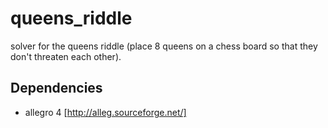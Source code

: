 queens_riddle
=============

solver for the queens riddle (place 8 queens on a chess board so that they don't threaten each other).

Dependencies
------------
 * allegro 4 [http://alleg.sourceforge.net/]
